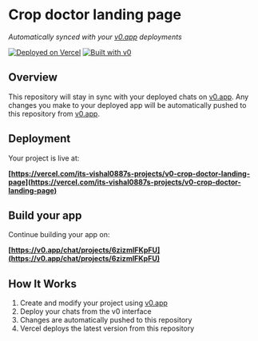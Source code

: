 # Crop doctor landing page

*Automatically synced with your [v0.app](https://v0.app) deployments*

[![Deployed on Vercel](https://img.shields.io/badge/Deployed%20on-Vercel-black?style=for-the-badge&logo=vercel)](https://vercel.com/its-vishal0887s-projects/v0-crop-doctor-landing-page)
[![Built with v0](https://img.shields.io/badge/Built%20with-v0.app-black?style=for-the-badge)](https://v0.app/chat/projects/6zizmIFKpFU)

## Overview

This repository will stay in sync with your deployed chats on [v0.app](https://v0.app).
Any changes you make to your deployed app will be automatically pushed to this repository from [v0.app](https://v0.app).

## Deployment

Your project is live at:

**[https://vercel.com/its-vishal0887s-projects/v0-crop-doctor-landing-page](https://vercel.com/its-vishal0887s-projects/v0-crop-doctor-landing-page)**

## Build your app

Continue building your app on:

**[https://v0.app/chat/projects/6zizmIFKpFU](https://v0.app/chat/projects/6zizmIFKpFU)**

## How It Works

1. Create and modify your project using [v0.app](https://v0.app)
2. Deploy your chats from the v0 interface
3. Changes are automatically pushed to this repository
4. Vercel deploys the latest version from this repository